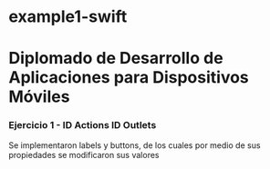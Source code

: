 # example1-swift
# Diplomado de Desarrollo de Aplicaciones para Dispositivos Móviles

### Ejercicio 1 - ID Actions ID Outlets

Se implementaron labels y buttons, de los cuales por medio de sus propiedades se modificaron sus valores
